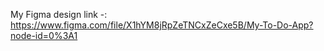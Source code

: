 My Figma design link -: https://www.figma.com/file/X1hYM8jRpZeTNCxZeCxe5B/My-To-Do-App?node-id=0%3A1
